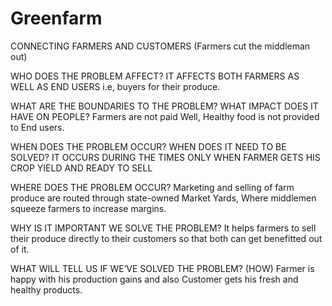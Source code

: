 # Greenfarm

CONNECTING FARMERS AND CUSTOMERS 
(Farmers cut the middleman out)



WHO DOES THE PROBLEM AFFECT?
IT AFFECTS BOTH FARMERS AS WELL AS END USERS i.e, buyers for their produce.




WHAT ARE THE BOUNDARIES TO THE PROBLEM? WHAT IMPACT DOES IT HAVE ON PEOPLE?
Farmers are not paid Well, Healthy food is not provided to End users.




WHEN DOES THE PROBLEM OCCUR? WHEN DOES IT NEED TO BE SOLVED?
IT OCCURS DURING THE TIMES ONLY WHEN FARMER GETS HIS CROP YIELD AND READY TO SELL 





WHERE DOES THE PROBLEM OCCUR?
Marketing and selling of farm produce are routed through state-owned Market Yards, Where middlemen squeeze farmers to increase margins.



WHY IS IT IMPORTANT WE SOLVE THE PROBLEM?
It helps farmers to sell their produce directly to their customers so that both can get benefitted out of it.



WHAT WILL TELL US IF WE’VE  SOLVED  THE PROBLEM? (HOW)
Farmer is happy with his production gains and also Customer gets his fresh and healthy products.

